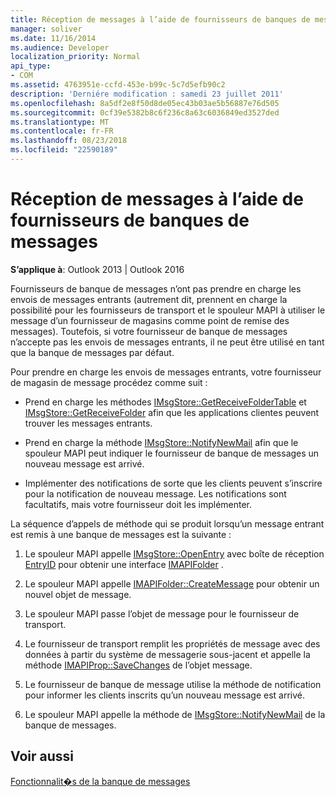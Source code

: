 ```yaml
---
title: Réception de messages à l’aide de fournisseurs de banques de messages
manager: soliver
ms.date: 11/16/2014
ms.audience: Developer
localization_priority: Normal
api_type:
- COM
ms.assetid: 4763951e-ccfd-453e-b99c-5c7d5efb90c2
description: 'Derniére modification : samedi 23 juillet 2011'
ms.openlocfilehash: 8a5df2e8f50d8de05ec43b03ae5b56887e76d505
ms.sourcegitcommit: 0cf39e5382b8c6f236c8a63c6036849ed3527ded
ms.translationtype: MT
ms.contentlocale: fr-FR
ms.lasthandoff: 08/23/2018
ms.locfileid: "22590189"
---
```

# <a name="receiving-messages-by-using-message-store-providers"></a>Réception de messages à l’aide de fournisseurs de banques de messages

  
  
**S’applique à**: Outlook 2013 | Outlook 2016 
  
Fournisseurs de banque de messages n’ont pas prendre en charge les envois de messages entrants (autrement dit, prennent en charge la possibilité pour les fournisseurs de transport et le spouleur MAPI à utiliser le message d’un fournisseur de magasins comme point de remise des messages). Toutefois, si votre fournisseur de banque de messages n’accepte pas les envois de messages entrants, il ne peut être utilisé en tant que la banque de messages par défaut.
  
Pour prendre en charge les envois de messages entrants, votre fournisseur de magasin de message procédez comme suit :
  
- Prend en charge les méthodes [IMsgStore::GetReceiveFolderTable](imsgstore-getreceivefoldertable.md) et [IMsgStore::GetReceiveFolder](imsgstore-getreceivefolder.md) afin que les applications clientes peuvent trouver les messages entrants. 
    
- Prend en charge la méthode [IMsgStore::NotifyNewMail](imsgstore-notifynewmail.md) afin que le spouleur MAPI peut indiquer le fournisseur de banque de messages un nouveau message est arrivé. 
    
- Implémenter des notifications de sorte que les clients peuvent s’inscrire pour la notification de nouveau message. Les notifications sont facultatifs, mais votre fournisseur doit les implémenter.
    
La séquence d’appels de méthode qui se produit lorsqu’un message entrant est remis à une banque de messages est la suivante :
  
1. Le spouleur MAPI appelle [IMsgStore::OpenEntry](imsgstore-openentry.md) avec boîte de réception [EntryID](entryid.md) pour obtenir une interface [IMAPIFolder](imapifolderimapicontainer.md) . 
    
2. Le spouleur MAPI appelle [IMAPIFolder::CreateMessage](imapifolder-createmessage.md) pour obtenir un nouvel objet de message. 
    
3. Le spouleur MAPI passe l’objet de message pour le fournisseur de transport.
    
4. Le fournisseur de transport remplit les propriétés de message avec des données à partir du système de messagerie sous-jacent et appelle la méthode [IMAPIProp::SaveChanges](imapiprop-savechanges.md) de l’objet message. 
    
5. Le fournisseur de banque de message utilise la méthode de notification pour informer les clients inscrits qu’un nouveau message est arrivé.
    
6. Le spouleur MAPI appelle la méthode de [IMsgStore::NotifyNewMail](imsgstore-notifynewmail.md) de la banque de messages. 
    
## <a name="see-also"></a>Voir aussi



[Fonctionnalit�s de la banque de messages](message-store-features.md)

